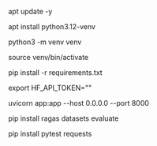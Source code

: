 apt update -y

apt install python3.12-venv

python3 -m venv venv

source venv/bin/activate

pip install -r requirements.txt

export HF_API_TOKEN=""

uvicorn app:app --host 0.0.0.0 --port 8000


pip install ragas datasets evaluate

pip install pytest requests

